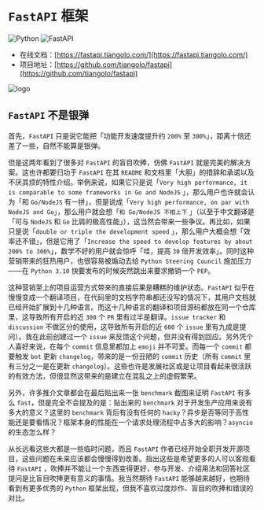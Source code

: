 # `FastAPI` 框架

![Python](https://img.shields.io/badge/Python-3.9+-blue)
![FastAPI](https://img.shields.io/badge/FastAPI-latest-green)

* 在线文档：[https://fastapi.tiangolo.com/](https://fastapi.tiangolo.com/)
* 项目地址：[https://github.com/tiangolo/fastapi](https://github.com/tiangolo/fastapi)

![logo](https://camo.githubusercontent.com/86d9ca3437f5034da052cf0fd398299292aab0e4479b58c20f2fc37dd8ccbe05/68747470733a2f2f666173746170692e7469616e676f6c6f2e636f6d2f696d672f6c6f676f2d6d617267696e2f6c6f676f2d7465616c2e706e67)

## `FastAPI` 不是银弹

首先，`FastAPI` 只是说它能把「功能开发速度提升约 `200%` 至 `300%`」，距离十倍还差了一些，自然不能算是银弹。

但是这两年看到了很多对 `FastAPI` 的盲目吹捧，仿佛 `FastAPI` 就是完美的解决方案。这也许都要归功于 `FastAPI` 在其 `README`
和文档里「大胆」的措辞和承诺以及不厌其烦的特性介绍。举例来说，如果它只是说「`Very high performance, it is comparable to some frameworks in Go and NodeJS`
」，那么用户也许就会认为「和 `Go/NodeJS` 有一拼」，但是说成「`Very high performance, on par with NodeJS and Go`」，那么用户就会想「`和 Go/NodeJS 不相上下`
」（以至于中文翻译是「可与 `NodeJS` 和 `Go` 比肩的极高性能」），这当然会带来一些争议。再比如，如果只是说「`double or triple the development speed`
」，那么用户大概会想「效率还不错」，但是它用了「`Increase the speed to develop features by about 200% to 300%`」，数学不好的用户就会惊呼「哇，提高 `30`
倍开发效率」。同时这种营销带来的狂热用户，也很容易被煽动去给 `Python Steering Council` 施加压力——在 `Python 3.10` 快要发布的时候突然跳出来要求撤销一个 `PEP`。

这种营销至上的项目运营方式带来的直接后果是糟糕的维护状态。`FastAPI`
似乎在慢慢变成一个翻译项目，在代码里的文档字符串都还没写的情况下，其用户文档就已经开始扩展到十几种语言。而这十几种语言的翻译和项目源码都放在同一个仓库里，这导致所有开启的近 `300` 个 `PR`
里有过半是翻译。`issue tracker` 和 `discussion` 不做区分的使用，这导致所有开启的近 `600` 个 `issue` 里有九成是提问）。我在此前创建过一个 `issue`
来反馈这个问题，但并没有得到回应。另外凭个人喜好来说，在每个 `commit` 信息里都加上 `emoji` 并不可爱。而每一个 `commit` 都要触发 `bot` 更新 `changelog`，带来的是一份丑陋的 `commit`
历史（所有 `commit` 里有三分之一是在更新 `changelog`）。这些也许是发展社区或是让项目看起来很活跃的有效方法，但很显然这带来的是建立在混乱之上的虚假繁荣。

另外，许多推介文章都会在最后贴出来一张 `benchmark` 截图来证明 `FastAPI` 有多么 `fast`，但是完全不会提及的是：贴出来的 `benchmark` 对于开发生产应用来说有多大的意义？这里的 `benchmark`
背后有没有任何的 `hacky`？异步是否等同于高性能还是要看情况？框架本身的性能在一个请求处理流程中占多大的影响？`asyncio` 的生态怎么样？

从长远看这些大都是一些临时问题，而且 `FastAPI` 作者已经开始全职开发开源项目，这些问题在未来应该都会慢慢得到改善。指出这些是希望更多的人可以客观看待 `FastAPI`
，吹捧并不能让一个东西变得更好，参与开发、介绍用法和回答社区提问是比盲目吹捧更有意义的事情。我当然期待 `FastAPI` 能够越来越好，也期待看到有更多优秀的 `Python` 框架出现，但我不喜欢过度炒作、盲目的吹捧和错误的对比。

